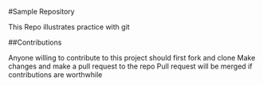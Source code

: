 #Sample Repository

This Repo illustrates practice with git


##Contributions


Anyone willing to contribute to this project should first fork and clone
Make changes and make a pull request to the repo
Pull request will be merged if contributions are worthwhile
